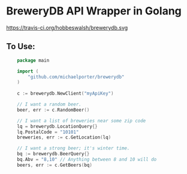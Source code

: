 # BreweryDB API Wrapper in Golang

https://travis-ci.org/hobbeswalsh/brewerydb.svg

## To Use:

```go
    package main

    import (
    	"github.com/michaelporter/brewerydb"
    )
    
    c := brewerydb.NewClient("myApiKey")

    // I want a random beer.
    beer, err := c.RandomBeer()

    // I want a list of breweries near some zip code
    lq = brewerydb.LocationQuery{}
    lq.PostalCode = "10101"
    breweries, err := c.GetLocation(lq)

    // I want a strong beer; it's winter time.
    bq := brewerydb.BeerQuery{}
    bq.Abv = "8,10" // Anything between 8 and 10 will do
    beers, err := c.GetBeers(bq)

```